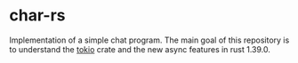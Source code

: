 # char-rs

Implementation of a simple chat program. The main goal of this repository is to understand the [tokio](https://github.com/tokio-rs/tokio) crate and the new async features in rust 1.39.0.
